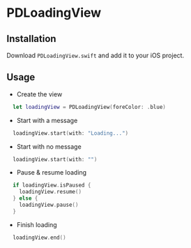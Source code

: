 # PDLoadingView

## Installation

Download `PDLoadingView.swift` and add it to your iOS project.

## Usage

* Create the view
``` swift
  let loadingView = PDLoadingView(foreColor: .blue)
```

* Start with a message
``` swift
  loadingView.start(with: "Loading...")
```

* Start with no message
``` swift
  loadingView.start(with: "")
```

* Pause & resume loading
``` swift
  if loadingView.isPaused {
    loadingView.resume()
  } else {
    loadingView.pause()
  }
```

* Finish loading
``` swift
  loadingView.end()
```
